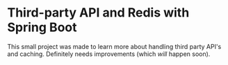# Third-party API and Redis with Spring Boot
This small project was made to learn more about handling third party API's and caching. Definitely needs improvements (which *will* happen soon).
